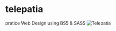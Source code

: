 # telepatia
pratice Web Design using BS5 &amp; SASS
![Telepatia](https://user-images.githubusercontent.com/61080034/136345016-964262cd-149f-46b8-affe-c3f60de7053f.png)

